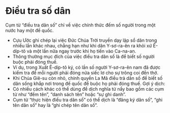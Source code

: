 # Điều tra số dân

Cụm từ “điều tra dân số” chỉ về việc chính thức đếm số người trong một nước hay một đế quốc. 
- Cựu Ước ghi chép lại việc Đức Chúa Trời truyền dạy lập sổ dân trong nhiều lần khác nhau, chẳng hạn như khi dân Y-sơ-ra-ên ra khỏi xứ Ê-díp-tô và một lần nữa ngay trước khi họ tiến vào Ca-na-an.
- Thông thường mục đích của việc điều tra dân số là để biết số người buộc phải đóng thuế.
- Ví dụ, trong Xuất Ê-díp-tô ký, có lần số người Y-sơ-ra-ên nam đã được kiểm tra để mỗi người phải đóng nửa siếc lơ cho sự trông coi đền thờ.
- Khi Chúa Giê-su còn nhỏ, chính quyền La Mã điều trả dân số để biết số dân sống khắp nơi trong đế quốc để buộc họ phải đóng thuế.
Gợi ý dịch: 
- Có nhiều cách khác có thể dùng để dịch nghĩa từ nầy bao gồm các cụm từ như “đếm tên”, “danh sách tên” hoặc “sự ghi danh”.  
- Cụm từ “thực hiện điều tra dân số” có thể dịch là “đăng ký dân số”, “ghi tên dân số” hay là “ghi chép tên dân số”.

